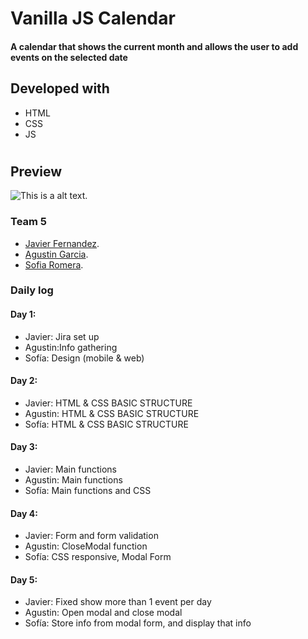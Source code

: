# Vanilla JS Calendar

#### A calendar that shows the current month and allows the user to add events on the selected date

## Developed with

* HTML
* CSS
* JS

# 

## Preview

![This is a alt text.](/image/sample.png "This is a sample image.")

### Team 5

* [Javier Fernandez](https://github.com/DogSoulDev).
* [Agustin Garcia](https://github.com/agustingar).
* [Sofia Romera](https://github.com/Sofianct).

### Daily log

#### Day 1:
* Javier: Jira set up
* Agustin:Info gathering
* Sofía: Design (mobile & web)

#### Day 2:
* Javier: HTML & CSS BASIC STRUCTURE
* Agustin: HTML & CSS BASIC STRUCTURE
* Sofía: HTML & CSS BASIC STRUCTURE

#### Day 3:
* Javier: Main functions
* Agustin: Main functions
* Sofía: Main functions and CSS

#### Day 4:
* Javier: Form and form validation
* Agustin: CloseModal function
* Sofía: CSS responsive, Modal Form

#### Day 5:
* Javier: Fixed show more than 1 event per day
* Agustin: Open modal and close modal
* Sofía: Store info from modal form, and display that info